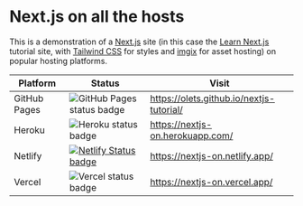 # Next.js on all the hosts

This is a demonstration of a [Next.js](https://nextjs.org/) site (in this case the [Learn Next.js](https://nextjs.org/learn) tutorial site, with [Tailwind CSS](https://tailwindcss.com/) for styles and [imgix](https://imgix.com/) for asset hosting) on popular hosting platforms.

Platform | Status | Visit
---|---|---
GitHub Pages | ![GitHub Pages status badge](https://img.shields.io/github/deployments/olets/nextjs-on-all-the-hosts/github-pages?label=GitHub%20Pages) | https://olets.github.io/nextjs-tutorial/
Heroku | ![Heroku status badge](https://img.shields.io/github/deployments/olets/nextjs-on-all-the-hosts/nextjs-on?label=Heroku) | https://nextjs-on.herokuapp.com/
Netlify | [![Netlify Status badge](https://api.netlify.com/api/v1/badges/6db751b9-f3fd-46b1-9261-c2fc00181844/deploy-status)](https://app.netlify.com/sites/nextjs-on/deploys)| https://nextjs-on.netlify.app/
Vercel | ![Vercel status badge](https://img.shields.io/github/deployments/olets/nextjs-on-all-the-hosts/Production?label=Vercel) | https://nextjs-on.vercel.app/


